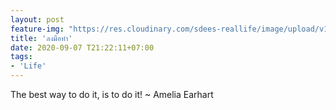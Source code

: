 ```yaml
---
layout: post
feature-img: "https://res.cloudinary.com/sdees-reallife/image/upload/v1555658919/sample_feature_img.png"
title: 'ลงมือทำ'
date: 2020-09-07 T21:22:11+07:00
tags:
- 'Life'
---
```

The best way to do it, is to do it! ~ Amelia Earhart

<i class="fa fa-child" style="color:plum"></i>
